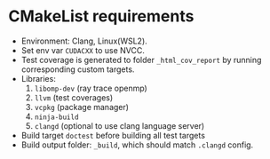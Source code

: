 # CMakeList requirements

- Environment: Clang, Linux(WSL2).
- Set env var `CUDACXX` to use NVCC.
- Test coverage is generated to folder `_html_cov_report` by running corresponding custom targets.
- Libraries: 
    1. `libomp-dev` (ray trace openmp) 
    1. `llvm` (test coverages)
    1. `vcpkg` (package manager)
    1. `ninja-build`
    1. `clangd` (optional to use clang language server)
- Build target `doctest` before building all test targets
- Build output folder: `_build`, which should match `.clangd` config. 